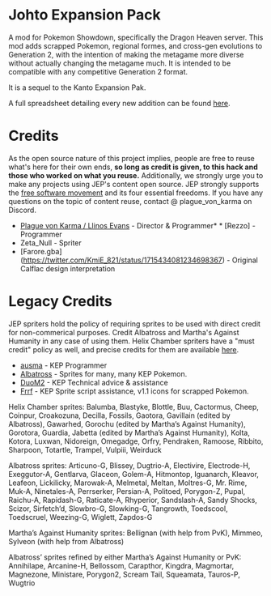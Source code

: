 # Johto Expansion Pack
A mod for Pokemon Showdown, specifically the Dragon Heaven server. This mod adds scrapped Pokemon, regional formes, and cross-gen evolutions to Generation 2, with the intention of making the metagame more diverse without actually changing the metagame much. It is intended to be compatible with any competitive Generation 2 format.

It is a sequel to the Kanto Expansion Pak.

A full spreadsheet detailing every new addition can be found [here](https://docs.google.com/spreadsheets/d/1jAei-gOvkJ6747XFnBw3AadNLKyeHbYJPKGPizyLJFY/edit#gid=0).

Credits
====
As the open source nature of this project implies, people are free to reuse what's here for their own ends, **so long as credit is given, to this hack and those who worked on what you reuse.** Additionally, we strongly urge you to make any projects using JEP's content open source. JEP strongly supports the [free software movement](https://www.fsf.org/about/) and its four essential freedoms. If you have any questions on the topic of content reuse, contact @ plague_von_karma on Discord.

* [Plague von Karma / Llinos Evans](https://www.youtube.com/channel/UClX86_ilOzCCUBryPCFGiqA) - Director & Programmer* * [Rezzo] - Programmer
* Zeta_Null - Spriter
* [Farore.gba] (https://twitter.com/KmiE_821/status/1715434081234698367) - Original Calflac design interpretation

Legacy Credits
====
JEP spriters hold the policy of requiring sprites to be used with direct credit for non-commerical purposes. Credit Albatross and Martha's Against Humanity in any case of using them. Helix Chamber spriters have a "must credit" policy as well, and precise credits for them are available [here](https://cdn.discordapp.com/attachments/1014321591657709569/1015347305483878521/unknown.png).

* [ausma](https://ausma.carrd.co/) - KEP Programmer
* [Albatross](https://www.smogon.com/forums/threads/albatross-nest.3683217/) - Sprites for many, many KEP Pokemon.
* [DuoM2](https://www.smogon.com/forums/members/duom2.364743/) - KEP Technical advice & assistance
* [Frrf](https://www.smogon.com/forums/members/frrf.379142/) - KEP Sprite script assistance, v1.1 icons for scrapped Pokemon.

Helix Chamber sprites: Balumba, Blastyke, Blottle, Buu, Cactormus, Cheep, Coinpur, Croakozuna, Decilla, Fossils, Gaotora, Gavillain (edited by Albatross), Gawarhed, Gorochu (edited by Martha’s Against Humanity), Gorotora, Guardia, Jabetta (edited by Martha’s Against Humanity), Kolta, Kotora, Luxwan, Nidoreign, Omegadge, Orfry, Pendraken, Ramoose, Ribbito, Sharpoon, Totartle, Trampel, Vulpiii, Weirduck

Albatross sprites: Articuno-G, Blissey, Dugtrio-A, Electivire, Electrode-H, Exeggutor-A, Gentlarva, Glaceon, Golem-A, Hitmontop, Iguanarch, Kleavor, Leafeon, Lickilicky, Marowak-A, Melmetal, Meltan, Moltres-G, Mr. Rime, Muk-A, Ninetales-A, Perrserker, Persian-A, Politoed, Porygon-Z, Pupal, Raichu-A, Rapidash-G, Raticate-A, Rhyperior, Sandslash-A, Sandy Shocks, Scizor, Sirfetch’d, Slowbro-G, Slowking-G, Tangrowth, Toedscool, Toedscruel, Weezing-G, Wiglett, Zapdos-G

Martha’s Against Humanity sprites: Bellignan (with help from PvK), Mimmeo, Sylveon (with help from Albatross)

Albatross’ sprites refined by either Martha’s Against Humanity or PvK: Annihilape, Arcanine-H, Bellossom, Carapthor, Kingdra, Magmortar, Magnezone, Ministare, Porygon2, Scream Tail, Squeamata, Tauros-P, Wugtrio
